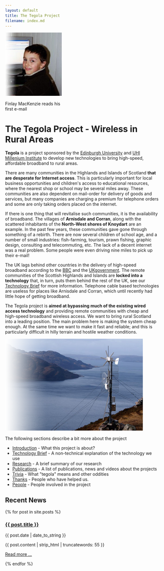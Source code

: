 ```yaml
---
layout: default
title: The Tegola Project
filename: index.md
---
```


<div class="image-frame image-float-right"> 
  <div class="image-inner" style="width: 187px;">
     <img src="/media/finlay.jpg" alt="Finlay Mackenzie" />
     <p>Finlay MacKenzie reads his first e-mail</p>
  </div>
</div>

The Tegola Project - Wireless in Rural Areas
============================================

**Tegola** is a project sponsored by the
[Edinburgh University](http://www.ed.ac.uk) and 
[UHI Millenium Institute](http://www.uhi.ac.uk/) to develop new
technologies to bring high-speed, affordable broadband to rural areas.

There are many communities in the Highlands and Islands of Scotland
**that are desperate for Internet access**. This is particularly
important for local business opportunities and children's access to
educational resources, where the nearest shop or school may be several
miles away. These communities are also dependent on mail-order for
delivery of goods and services, but many companies are charging a
premium for telephone orders and some are only taking orders placed on
the internet.

If there is one thing that will revitalise such communities, it is the
availability of broadband.  The villages of **Arnisdale and
Corran**, along with the scattered inhabitants of the **North-West
shores of Knoydart** are an example.  In the past few years, these
communities gave gone through something of a rebirth.  There are now
several children of school age, and a number of small industries:
fish-farming, tourism, prawn fishing, graphic design, consulting and
telecommuting, etc.  The lack of a decent internet was a real
problem. Some people were even driving nine miles to pick up their
e-mail!

The UK lags behind other countries in the delivery of high-speed
broadband according to the
[BBC](http://news.bbc.co.uk/1/hi/technology/2313239.stm) and the
[UKgovernment](http://www.vnunet.com/vnunet/news/2199013/uk-falling-behind-broadband).
The remote communities of the Scottish Highlands and Islands are
**locked into a technology** that, in turn, puts them behind the rest
of the UK, see our [Technology Brief] for more information.
Telephone cable based technologies are useless for places like
Arnisdale and Corran, which until recently had little hope of getting
broadband.

The Tegola project is **aimed at bypassing much of the existing wired
access technology** and providing remote communities with cheap and
high-speed broadband wireless access. We want to bring rural Scotland
into a leading position.  The main problem here is making the system
cheap enough.  At the same time we want to make it fast and reliable;
and this is particularly difficult in hilly terrain and hostile
weather conditions.

<div class="image-float-right"> 
  <img src="/media/mast-example.png" alt="Mast Example" />
</div>

The following sections describe a bit more about the project

* [Introduction] - What this project is about?
* [Technology Brief] - A non-technical explanation of the technology we use
* [Research] - A brief summary of our research
* [Publications] - A list of publications, news and videos about the projects
* [Trivia] - What "tegola" means and other oddities
* [Thanks] - People who have helped us.
* [People] - People involved in the project

[Introduction]: intro.html
[Technology Brief]: technology.html
[Research]: research.html
[Publications]: publications.html
[Trivia]: trivia.html
[Thanks]: thanks.html
[People]: people.html

Recent News
-----------
{% for post in site.posts %}
<div class="blog-post-teaser">
  <h3><a href="{{ post.url }}">{{ post.title }}</a></h3>
  <p>{{ post.date | date_to_string }}</p>
  <p>{{ post.content | strip_html | truncatewords: 55 }}</p>
  <p><a href="{{post.url}}">Read more ...</a></p>
</div>
{% endfor %}
